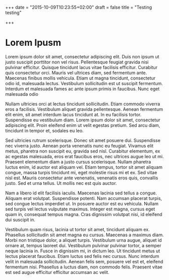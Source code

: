 +++
date = "2015-10-09T10:23:55+02:00"
draft = false
title = "Testing testing"

+++

# Lorem Ipusm
Lorem ipsum dolor sit amet, consectetur adipiscing elit. Duis non ipsum ut justo suscipit porttitor non vel risus. Pellentesque feugiat gravida nisi pulvinar efficitur. Quisque tincidunt lacus vitae facilisis efficitur. Curabitur quis consectetur orci. Mauris vel ultrices diam, sed fermentum ante. Maecenas finibus mollis vehicula. Etiam ut magna tincidunt, consectetur odio id, malesuada lectus. Vestibulum sollicitudin est ut suscipit fermentum. Interdum et malesuada fames ac ante ipsum primis in faucibus. Nunc eget malesuada odio

Nullam ultricies orci at lectus tincidunt sollicitudin. Etiam commodo viverra eros a facilisis. Vestibulum aliquet gravida pellentesque. Aenean fermentum elit enim, sit amet interdum lacus tincidunt at. In eu facilisis tortor. Suspendisse eu vestibulum diam. Lorem ipsum dolor sit amet, consectetur adipiscing elit. Proin eleifend enim ut velit egestas pretium. Sed arcu diam, tincidunt in tempor et, sodales eu leo.

Sed ultricies rutrum scelerisque. Donec sit amet posuere dui. Suspendisse nec viverra justo. Aenean porta venenatis nunc eu feugiat. Vivamus elit metus, pharetra non suscipit eu, gravida sed nisl. Curabitur elementum, ex ac egestas malesuada, eros erat faucibus eros, nec ultrices augue leo ut mi. Praesent elementum diam a justo cursus scelerisque. Nullam pharetra luctus enim, id auctor est aliquam vel. Etiam tempus, tortor sit amet aliquam congue, massa turpis tincidunt mi, eget molestie risus mi et ex. Sed vitae nisl est. Mauris consectetur ante venenatis, venenatis eros quis, convallis justo. Sed et urna tellus. Ut mollis nec est quis auctor.

Nam a libero id elit facilisis iaculis. Maecenas lacinia sed tellus a congue. Aliquam erat volutpat. Suspendisse potenti. Nam accumsan placerat turpis, sed congue lectus imperdiet ut. In posuere auctor est eu vehicula. Nullam sed turpis vel lectus vulputate maximus. Integer est magna, cursus eget quam in, consequat tempus magna. Cras dignissim volutpat nisi, id eleifend dui suscipit in.

Vestibulum quam risus, lacinia ut tortor sit amet, tincidunt aliquam ex. Phasellus sollicitudin sit amet magna eu cursus. Maecenas a maximus diam. Morbi non tristique dolor, a aliquet turpis. Vestibulum urna augue, aliquet id ornare at, tempus laoreet dui. Vestibulum pulvinar pulvinar tortor, a semper neque lacinia in. Fusce in dignissim mi, in dictum leo. Ut tincidunt metus ut lectus placerat faucibus. Etiam luctus sed felis nec cursus. Nunc interdum velit in malesuada sollicitudin. Aenean felis sem, posuere vel est et, eleifend fermentum nisi. Phasellus a luctus diam, non commodo felis. Praesent vitae est sed augue efficitur efficitur accumsan ac velit.
